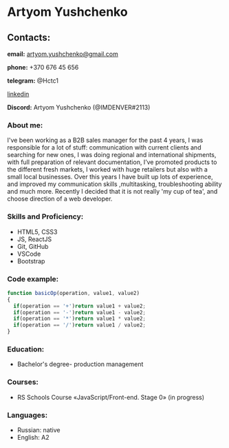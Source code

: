 # Artyom Yushchenko

## Contacts:

**email:** artyom.yushchenko@gmail.com

**phone:** +370 676 45 656

**telegram:** @Hctc1

[linkedin](https://www.linkedin.com/in/ayushchenko)

**Discord:** Artyom Yushchenko (@IMDENVER#2113)

### About me:

I've been working as a B2B sales manager for the past 4 years, I was responsible for a lot of stuff: communication with current clients and searching for new ones, I was doing regional and international shipments, with full preparation of relevant documentation, I’ve promoted products to the different fresh markets, I worked with huge retailers but also with a small local businesses. Over this years I have built up lots of experience, and improved my communication skills ,multitasking, troubleshooting ability and much more. Recently I decided that it is not really 'my cup of tea', and choose direction of a web developer.

### Skills and Proficiency:

- HTML5, CSS3
- JS, ReactJS
- Git, GitHub
- VSCode
- Bootstrap

### Code example:

```Javascript
function basicOp(operation, value1, value2)
{
  if(operation == '+')return value1 + value2;
  if(operation == '-')return value1 - value2;
  if(operation == '*')return value1 * value2;
  if(operation == '/')return value1 / value2;
}
```

### Education:

- Bachelor's degree- production management

### Courses:

- RS Schools Course «JavaScript/Front-end. Stage 0» (in progress)

### Languages:

- Russian: native
- English: A2
